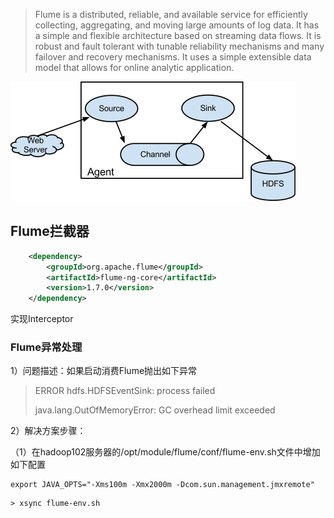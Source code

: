 > Flume is a distributed, reliable, and available service for efficiently collecting, aggregating, and moving large amounts of log data. It has a simple and flexible architecture based on streaming data flows. It is robust and fault tolerant with tunable reliability mechanisms and many failover and recovery mechanisms. It uses a simple extensible data model that allows for online analytic application.

![Agent component diagram](Flume.assets/DevGuide_image00.png)



## Flume拦截器

```xml
    <dependency>
        <groupId>org.apache.flume</groupId>
        <artifactId>flume-ng-core</artifactId>
        <version>1.7.0</version>
    </dependency>
```

实现Interceptor 





### Flume异常处理

1）问题描述：如果启动消费Flume抛出如下异常

> ERROR hdfs.HDFSEventSink: process failed
>
> java.lang.OutOfMemoryError: GC overhead limit exceeded

2）解决方案步骤：

（1）在hadoop102服务器的/opt/module/flume/conf/flume-env.sh文件中增加如下配置

```shell
export JAVA_OPTS="-Xms100m -Xmx2000m -Dcom.sun.management.jmxremote"
```

```shell
> xsync flume-env.sh
```

